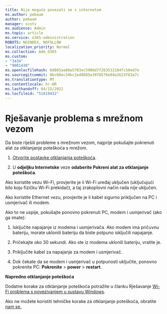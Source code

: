 ```yaml
---
title: Nije moguće povezati se s internetom
ms.author: pebaum
author: pebaum
manager: scotv
ms.audience: Admin
ms.topic: article
ms.service: o365-administration
ROBOTS: NOINDEX, NOFOLLOW
localization_priority: Normal
ms.collection: Adm_O365
ms.custom:
- "3434"
- "9001438"
ms.openlocfilehash: 6d865aa08a5703ec5906d7f263532184fc50ed7e
ms.sourcegitcommit: 8bc60ec34bc1e40685e3976576e04a2623f63a7c
ms.translationtype: MT
ms.contentlocale: hr-HR
ms.lasthandoff: 04/15/2021
ms.locfileid: "51819432"
---
```

# <a name="fix-network-connection"></a>Rješavanje problema s mrežnom vezom

Da biste riješili probleme s mrežnom vezom, najprije pokušajte pokrenuti alat za otklanjanje poteškoća s mrežom. 

1. [Otvorite postavke otklanjanja poteškoća](ms-settings:troubleshoot).

2. U **odjeljku Internetske** veze **odaberite Pokreni alat za otklanjanje poteškoća**.

Ako koristite vezu Wi-Fi, provjerite je li Wi-Fi uređaj uključen (uključujući bilo koju fizičku Wi-Fi prekidač), a taj zrakoplovni način rada nije uključen.

Ako koristite Ethernet vezu, provjerite je li kabel sigurno priključen na PC i usmjerivač ili modem.

Ako to ne uspije, pokušajte ponovno pokrenuti PC, modem i usmjerivač (ako ga imate):

1. Isključite napajanje iz modema i usmjerivača. Ako modem ima pričuvnu bateriju, morate ukloniti bateriju da biste potpuno isključili napajanje.

2. Pričekajte oko 30 sekundi. Ako ste iz modema uklonili bateriju, vratite je.

3. Priključite kabel za napajanje za modem i usmjerivač.

4. Dok čekate da se modem i usmjerivač u potpunosti uključite, ponovno pokrenite PC: **Pokrenite**  >  **power**  >  **restart**.

**Napredno otklanjanje poteškoća**

Dodatne korake za otklanjanje poteškoća potražite u članku Rješavanje [Wi-Fi problema s povezivanjem u sustavu Windows](https://support.microsoft.com/help/10741?ocid=SMC10741%2F). 

Ako ne možete koristiti tehničke korake za otklanjanje poteškoća, obratite [nam se.](https://support.microsoft.com/contactus)
